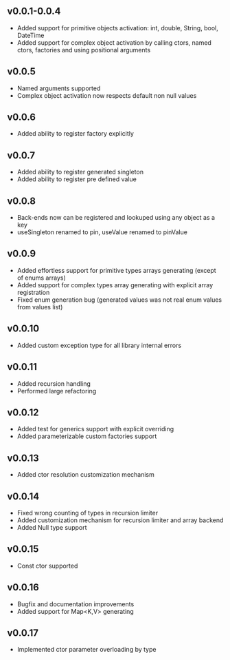 ## v0.0.1-0.0.4

- Added support for primitive objects activation: int, double, String, bool, DateTime
- Added support for complex object activation by calling ctors, named ctors, factories and using positional arguments


## v0.0.5
- Named arguments supported
- Complex object activation now respects default non null values

## v0.0.6
- Added ability to register factory explicitly

## v0.0.7
- Added ability to register generated singleton
- Added ability to register pre defined value

## v0.0.8
- Back-ends now can be registered and lookuped using any object as a key
- useSingleton renamed to pin, useValue renamed to pinValue

## v0.0.9
- Added effortless support for primitive types arrays generating (except of enums arrays)
- Added support for complex types array generating with explicit array registration
- Fixed enum generation bug (generated values was not real enum values from values list)

## v0.0.10
- Added custom exception type for all library internal errors

## v0.0.11
- Added recursion handling
- Performed large refactoring

## v0.0.12
- Added test for generics support with explicit overriding
- Added parameterizable custom factories support

## v0.0.13
- Added ctor resolution customization mechanism

## v0.0.14
- Fixed wrong counting of types in recursion limiter
- Added customization mechanism for recursion limiter and array backend
- Added Null type support

## v0.0.15
- Const ctor supported

## v0.0.16
- Bugfix and documentation improvements
- Added support for Map<K,V> generating

## v0.0.17
- Implemented ctor parameter overloading by type 